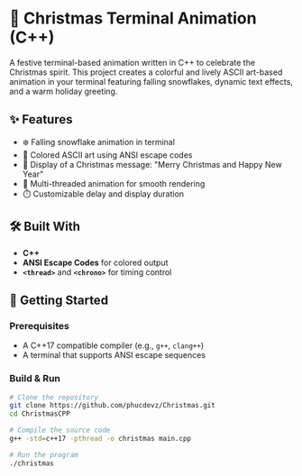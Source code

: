 # 🎄 Christmas Terminal Animation (C++)

A festive terminal-based animation written in C++ to celebrate the Christmas spirit. This project creates a colorful and lively ASCII art-based animation in your terminal featuring falling snowflakes, dynamic text effects, and a warm holiday greeting.

## ✨ Features

- ❄️ Falling snowflake animation in terminal
- 🎨 Colored ASCII art using ANSI escape codes
- 🎅 Display of a Christmas message: "Merry Christmas and Happy New Year"
- 🧵 Multi-threaded animation for smooth rendering
- ⏱️ Customizable delay and display duration

## 🛠️ Built With

- **C++**
- **ANSI Escape Codes** for colored output
- **`<thread>`** and **`<chrono>`** for timing control

## 🚀 Getting Started

### Prerequisites

- A C++17 compatible compiler (e.g., `g++`, `clang++`)
- A terminal that supports ANSI escape sequences

### Build & Run

```bash
# Clone the repository
git clone https://github.com/phucdevz/Christmas.git
cd ChristmasCPP

# Compile the source code
g++ -std=c++17 -pthread -o christmas main.cpp

# Run the program
./christmas

